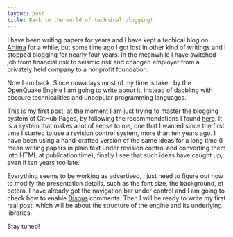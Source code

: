 ```yaml
---
layout: post
title: Back to the world of technical blogging!
---
```


I have been writing papers for years and I have kept a techical
blog on [Artima](http://www.artima.com/weblogs/index.jsp?blogger=micheles)
for a while, but some time ago I got lost in other kind of writings and
I stopped blogging for nearly four years. In the meanwhile I have switched
job from financial risk to seismic risk and changed employer from a
privately held company to a nonprofit foundation.

Now I am back. Since nowadays most of my time is taken by the OpenQuake
Engine I am going to write about it, instead of dabbling with obscure
technicalities and unpopular programming languages.

This is my first post; at the moment I am just trying to master the
blogging system of GitHub Pages, by following the recommendations
I found [here](http://joshualande.com/jekyll-github-pages-poole/).
It is a system that makes a lot of sense to me, one that I wanted
since the first time I started to use a revision control system,
more than ten years ago. I have been using a hand-crafted version
of the same ideas for a long time (I mean writing papers in plain text
under revision control and converting them into HTML at publication time);
finally I see that such ideas have caught up, even if ten years too late.

Everything seems to be working as advertised, I just need to figure out
how to modify the presentation details, such as the font size, the
background, et cetera. I have already got the navigation bar under
control and I am going to check how to enable [Disqus](https://disqus.com/)
comments. Then I will be ready to write my first real post, which will be
about the structure of the engine and its underlying libraries.

Stay tuned!
